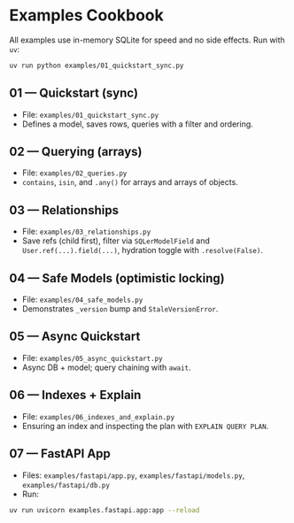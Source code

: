 # Examples Cookbook

All examples use in-memory SQLite for speed and no side effects. Run with `uv`:

```bash
uv run python examples/01_quickstart_sync.py
```

## 01 — Quickstart (sync)
- File: `examples/01_quickstart_sync.py`
- Defines a model, saves rows, queries with a filter and ordering.

## 02 — Querying (arrays)
- File: `examples/02_queries.py`
- `contains`, `isin`, and `.any()` for arrays and arrays of objects.

## 03 — Relationships
- File: `examples/03_relationships.py`
- Save refs (child first), filter via `SQLerModelField` and `User.ref(...).field(...)`, hydration toggle with `.resolve(False)`.

## 04 — Safe Models (optimistic locking)
- File: `examples/04_safe_models.py`
- Demonstrates `_version` bump and `StaleVersionError`.

## 05 — Async Quickstart
- File: `examples/05_async_quickstart.py`
- Async DB + model; query chaining with `await`.

## 06 — Indexes + Explain
- File: `examples/06_indexes_and_explain.py`
- Ensuring an index and inspecting the plan with `EXPLAIN QUERY PLAN`.

## 07 — FastAPI App
- Files: `examples/fastapi/app.py`, `examples/fastapi/models.py`, `examples/fastapi/db.py`
- Run:

```bash
uv run uvicorn examples.fastapi.app:app --reload
```
